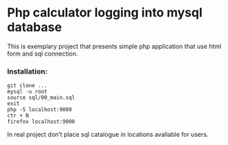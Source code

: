 # Php calculator logging into mysql database

This is exemplary project that presents simple php application that use html form and sql connection.

### Installation:

```
git clone ...
mysql -u root
source sql/00_main.sql
exit
php -S localhost:9000
ctr + N
firefox localhost:9000
```

In real project don’t place sql catalogue in locations avaliable for users.
